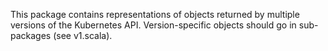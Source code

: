 This package contains representations of objects returned by multiple versions of the Kubernetes API.
Version-specific objects should go in sub-packages (see v1.scala).
